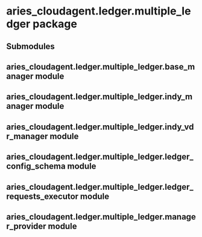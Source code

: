 # aries_cloudagent.ledger.multiple_ledger package

## Submodules

## aries_cloudagent.ledger.multiple_ledger.base_manager module

## aries_cloudagent.ledger.multiple_ledger.indy_manager module

## aries_cloudagent.ledger.multiple_ledger.indy_vdr_manager module

## aries_cloudagent.ledger.multiple_ledger.ledger_config_schema module

## aries_cloudagent.ledger.multiple_ledger.ledger_requests_executor module

## aries_cloudagent.ledger.multiple_ledger.manager_provider module
